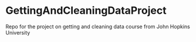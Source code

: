 # GettingAndCleaningDataProject
Repo for the project on getting and cleaning data course from John Hopkins University
